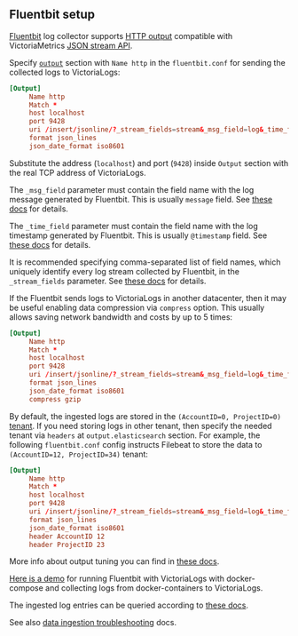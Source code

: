 ## Fluentbit setup

[Fluentbit](https://docs.fluentbit.io/manual) log collector supports [HTTP output](https://docs.fluentbit.io/manual/pipeline/outputs/http) compatible with
VictoriaMetrics [JSON stream API](https://docs.victoriametrics.com/VictoriaLogs/data-ingestion/#json-stream-api).

Specify [`output`](https://www.elastic.co/guide/en/beats/filebeat/current/elasticsearch-output.html) section with `Name http` in the `fluentbit.conf`
for sending the collected logs to VictoriaLogs:

```conf
[Output]
     Name http
     Match *
     host localhost
     port 9428
     uri /insert/jsonline/?_stream_fields=stream&_msg_field=log&_time_field=date
     format json_lines
     json_date_format iso8601
```

Substitute the address (`localhost`) and port (`9428`) inside `Output` section with the real TCP address of VictoriaLogs.

The `_msg_field` parameter must contain the field name with the log message generated by Fluentbit. This is usually `message` field.
See [these docs](https://docs.victoriametrics.com/VictoriaLogs/keyConcepts.html#message-field) for details.

The `_time_field` parameter must contain the field name with the log timestamp generated by Fluentbit. This is usually `@timestamp` field.
See [these docs](https://docs.victoriametrics.com/VictoriaLogs/keyConcepts.html#time-field) for details.

It is recommended specifying comma-separated list of field names, which uniquely identify every log stream collected by Fluentbit, in the `_stream_fields` parameter.
See [these docs](https://docs.victoriametrics.com/VictoriaLogs/keyConcepts.html#stream-fields) for details.

If the Fluentbit sends logs to VictoriaLogs in another datacenter, then it may be useful enabling data compression via `compress` option.
This usually allows saving network bandwidth and costs by up to 5 times:

```conf
[Output]
     Name http
     Match *
     host localhost
     port 9428
     uri /insert/jsonline/?_stream_fields=stream&_msg_field=log&_time_field=date
     format json_lines
     json_date_format iso8601
     compress gzip
```

By default, the ingested logs are stored in the `(AccountID=0, ProjectID=0)` [tenant](https://docs.victoriametrics.com/VictoriaLogs/keyConcepts.html#multitenancy).
If you need storing logs in other tenant, then specify the needed tenant via `headers` at `output.elasticsearch` section.
For example, the following `fluentbit.conf` config instructs Filebeat to store the data to `(AccountID=12, ProjectID=34)` tenant:

```conf
[Output]
     Name http
     Match *
     host localhost
     port 9428
     uri /insert/jsonline/?_stream_fields=stream&_msg_field=log&_time_field=date
     format json_lines
     json_date_format iso8601
     header AccountID 12
     header ProjectID 23
```

More info about output tuning you can find in [these docs](https://docs.fluentbit.io/manual/pipeline/outputs/http).

[Here is a demo](https://github.com/VictoriaMetrics/VictoriaMetrics/tree/master/deployment/docker/victorialogs/fluentbit-docker)
for running Fluentbit with VictoriaLogs with docker-compose and collecting logs from docker-containers to VictoriaLogs.

The ingested log entries can be queried according to [these docs](https://docs.victoriametrics.com/VictoriaLogs/querying/).

See also [data ingestion troubleshooting](https://docs.victoriametrics.com/VictoriaLogs/data-ingestion/#troubleshooting) docs.

